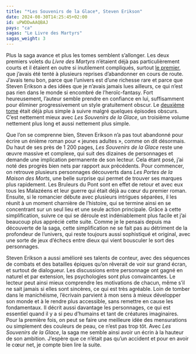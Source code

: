 ```yaml
---
title: "*Les Souvenirs de la Glace*, Steven Erikson"
date: 2024-08-30T14:25:45+02:00
id: uPWDDwAAQBAJ
pays: "ca"
sagas: "Le Livre des Martyrs"
sagas_weight: 3
---
```


Plus la saga avance et plus les tomes semblent s’allonger. Les deux premiers volets du *Livre des Martyrs* n’étaient déjà pas particulièrement courts et il étaient en outre si inutilement compliqués, surtout [le premier](/livre/jardins-lune-erikson/), que j’avais été tenté à plusieurs reprises d’abandonner en cours de route. J’avais tenu bon, parce que l’univers est d’une richesse rare et parce que Steven Erikson a des idées que je n’avais jamais lues ailleurs, ce qui n’est pas rien dans le monde si encombré de l’heroïc-fantasy. Fort heureusement, l’auteur semble prendre en confiance en lui, suffisamment pour éliminer progressivement un style gratuitement obscur. Le [deuxième tome](/livre/jardins-lune-erikson/) était déjà plus simple à suivre malgré quelques épisodes obscurs. C’est nettement mieux avec *Les Souvenirs de la Glace*, un troisième volume nettement plus long et aussi nettement plus simple.

Que l’on se comprenne bien, Steven Erikson n’a pas tout abandonné pour écrire un énième roman pour « jeunes adultes », comme on dit désormais. Du haut de ses près de 1 200 pages, *Les Souvenirs de la Glace* reste une œuvre massive et complexe, qui suit des dizaines de personnages et demande une implication permanente de son lecteur. Cela étant posé, j’ai noté des progrès bien nets par rapport aux précédents. Pour commencer, on retrouve plusieurs personnages découverts dans *‌Les Portes de la Maison des Morts*, une belle surprise qui permet de trouver ses marques plus rapidement. Les Bruleurs du Pont sont en effet de retour et avec eux tous les Malazéens et leur guerre qui était déjà au cœur du premier roman. Ensuite, si le romancier débute avec plusieurs intrigues séparées, il les réunit à un moment charnière de l’histoire, qui se termine ainsi en se concentrant sur un seul lieu et une seule action principale. Grâce à cette simplification, suivre ce qui se déroule est indéniablement plus facile et j’ai beaucoup plus apprécié cette suite. Comme je le pensais depuis ma découverte de la saga, cette simplification ne se fait pas au détriment de la profondeur de l’univers, qui reste toujours aussi sophistiqué et original, avec une sorte de jeux d’échecs entre dieux qui vient bousculer le sort des personnages.

Steven Erikson a aussi amélioré ses talents de conteur, avec des séquences de combats et des batailles épiques qu’on rêverait de voir sur grand écran, et surtout de dialogueur. Les discussions entre personnage ont gagné en naturel et par extension, les psychologies sont plus convaincantes. Le lecteur peut ainsi mieux comprendre les motivations de chacun, même s’il ne sait jamais si elles sont sincères, ce qui est très agréable. Loin de tomber dans le manichéisme, l’écrivain parvient à mon sens à mieux développer son monde et à le rendre plus accessible, sans remettre en cause les fondamentaux. Il décrit aussi davantage les personnages, ce qui est essentiel quand il y a si peu d’humains et tant de créatures imaginaires. Pour la première fois, on peut se faire une meilleure idée des mensurations ou simplement des couleurs de peau, ce n’est pas trop tôt. Avec *Les Souvenirs de la Glace*, la saga me semble ainsi avoir un écrin à la hauteur de son ambition. J’espère que ce n’était pas qu’un accident et pour en avoir le cœur net, je compte bien lire la suite.
